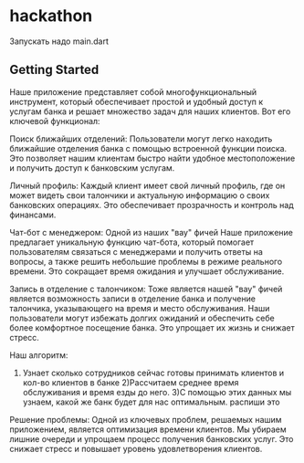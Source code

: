 # hackathon

Запускать надо main.dart

## Getting Started
Наше приложение представляет собой многофункциональный инструмент, который обеспечивает простой и удобный доступ к услугам банка и решает множество задач для наших клиентов. Вот его ключевой функционал:

Поиск ближайших отделений: Пользователи могут легко находить ближайшие отделения банка с помощью встроенной функции поиска. Это позволяет нашим клиентам быстро найти удобное местоположение и получить доступ к банковским услугам.

Личный профиль: Каждый клиент имеет свой личный профиль, где он может видеть свои талончики и актуальную информацию о своих банковских операциях. Это обеспечивает прозрачность и контроль над финансами.

Чат-бот с менеджером: Одной из наших "вау" фичей Наше приложение предлагает уникальную функцию чат-бота, который помогает пользователям связаться с менеджерами и получить ответы на вопросы, а также решить небольшие проблемы в режиме реального времени. Это сокращает время ожидания и улучшает обслуживание.

Запись в отделение с талончиком: Тоже является нашей "вау" фичей является возможность записи в отделение банка и получение талончика, указывающего на время и место обслуживания. Наши пользователи могут избежать долгих ожиданий и обеспечить себе более комфортное посещение банка. Это упрощает их жизнь и снижает стресс.

Наш алгоритм:

1) Узнает сколько сотрудников сейчас готовы принимать клиентов и кол-во клиентов в банке
2)Рассчитаем среднее время обслуживания и время езды до него.
3)С помощью этих данных мы узнаем, какой же банк будет для нас оптимальным. распиши это

Решение проблемы: Одной из ключевых проблем, решаемых нашим приложением, является оптимизация времени клиентов. Мы убираем лишние очереди и упрощаем процесс получения банковских услуг. Это снижает стресс и повышает уровень удовлетворения клиентов.
